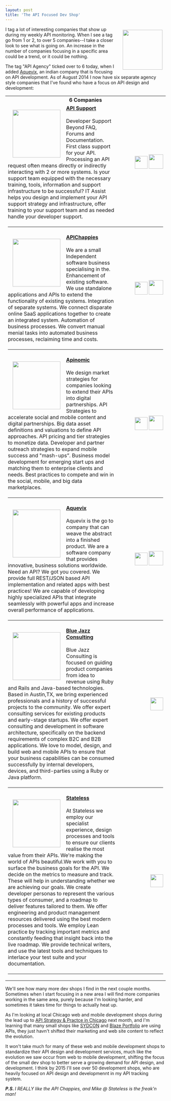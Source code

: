 ```yaml
---
layout: post
title: 'The API Focused Dev Shop'
---
```

<p><img style="padding: 10px;" src="https://s3.amazonaws.com/kinlane-productions/bw-icons/bw-business-icon.png" alt="" width="125" align="right" /></p>
<p>I tag a lot of interesting companies that show up during my weekly API monitoring. When I see a tag go from 1 or 2, to over 5 companies--I take a closer look to see what is going on. An increase in the number of companies focusing in a specific area could be a trend, or it could be nothing.</p>
<p>The tag "API Agency" ticked over to 6 today, when I added&nbsp;<a href="http://www.aquevix.com/">Aquevix</a>, an indian company that is focusing on API development. As of August 2014 I now have six separate agency style companies that I've found who have a focus on API design and development:</p>
<table border="0" cellpadding="5" width="90%" align="center">
<tbody>
<tr>
<td colspan="2" align="center"><strong>6 Companies</strong></td>
</tr>
<tr>
<td width="70%" align="left" valign="top"><a href="http://apisupport.itassist.com/"><img style="padding: 15px;" src="http://kinlane-productions.s3.amazonaws.com/api-evangelist-site/company/logos/it-assist-log.png" alt="" width="150" align="left" /></a><a href="http://apisupport.itassist.com/"><strong>API Support</strong></a><br /><br />Developer Support Beyond FAQ, Forums and Documentation. First class support for your API. Processing an API request often means directly or indirectly interacting with 2 or more systems. Is your support team equipped with the necessary training, tools, information and support infrastructure to be successful? IT Assist helps you design and implement your API support strategy and infrastructure, offer training to your support team and as needed handle your developer support.</td>
<td width="30%" align="right" valign="middle"><a id="home-icon" title="Website" href="http://apisupport.itassist.com/" target="_blank"><img id="home-icon-img" src="https://s3.amazonaws.com/kinlane-productions/bw-icons/bw-home-icon.jpeg" alt="" width="40" /></a> <a id="twitter-icon" title="Twitter" href="https://twitter.com/api_support" target="_blank"><img id="twitter-icon-img" src="https://s3.amazonaws.com/kinlane-productions/bw-icons/bw-twitter-icon.png" alt="" width="45" /></a></td>
</tr>
<tr>
<td colspan="2">
<hr />
</td>
</tr>
<tr>
<td width="70%" align="left" valign="top"><a href="http://www.apichappies.co.uk/"><img style="padding: 15px;" src="http://kinlane-productions.s3.amazonaws.com/api-evangelist-site/company/logos/api-chappies.png" alt="" width="150" align="left" /></a><a href="http://www.apichappies.co.uk/"><strong>APIChappies</strong></a><br /><br />We are a small Independent software business specialising in the. Enhancement of existing software. We use standalone applications and APIs to extend the functionality of existing systems. Integration of separate systems. We connect disparate online SaaS applications together to create an integrated system. Automation of business processes. We convert manual menial tasks into automated business processes, reclaiming time and costs.</td>
<td width="30%" align="right" valign="middle"><a id="home-icon" title="Website" href="http://www.apichappies.co.uk/" target="_blank"><img id="home-icon-img" src="https://s3.amazonaws.com/kinlane-productions/bw-icons/bw-home-icon.jpeg" alt="" width="40" /></a> <a id="twitter-icon" title="Twitter" href="https://twitter.com/APIChappies" target="_blank"><img id="twitter-icon-img" src="https://s3.amazonaws.com/kinlane-productions/bw-icons/bw-twitter-icon.png" alt="" width="45" /></a></td>
</tr>
<tr>
<td colspan="2">
<hr />
</td>
</tr>
<tr>
<td width="70%" align="left" valign="top"><a href="http://www.apinomic.com/"><img style="padding: 15px;" src="http://kinlane-productions.s3.amazonaws.com/api-evangelist-site/company/logos/apinomic-logo.png" alt="" width="150" align="left" /></a><a href="http://www.apinomic.com/"><strong>Apinomic</strong></a><br /><br />We design market strategies for companies looking to extend their APIs into digital partnerships. API Strategies to accelerate social and mobile content and digital partnerships. Big data asset definitions and valuations to define API approaches. API pricing and tier strategies to monetize data. Developer and partner outreach strategies to expand mobile success and "mash-ups&rdquo;. Business model development for emerging start ups and matching them to enterprise clients and needs. Best practices to compete and win in the social, mobile, and big data marketplaces.</td>
<td width="30%" align="right" valign="middle"><a id="home-icon" title="Website" href="http://www.apinomic.com/" target="_blank"><img id="home-icon-img" src="https://s3.amazonaws.com/kinlane-productions/bw-icons/bw-home-icon.jpeg" alt="" width="40" /></a> <a id="twitter-icon" title="Twitter" href="https://twitter.com/Apinomic" target="_blank"><img id="twitter-icon-img" src="https://s3.amazonaws.com/kinlane-productions/bw-icons/bw-twitter-icon.png" alt="" width="45" /></a></td>
</tr>
<tr>
<td colspan="2">
<hr />
</td>
</tr>
<tr>
<td width="70%" align="left" valign="top"><a href="http://www.aquevix.com/"><img style="padding: 15px;" src="http://kinlane-productions.s3.amazonaws.com/api-evangelist-site/company/logos/aquevix-logo-50px.png" alt="" width="150" align="left" /></a><a href="http://www.aquevix.com/"><strong>Aquevix</strong></a><br /><br />Aquevix is the go to company that can weave the abstract into a finished product. We are a software company that provides innovative, business solutions worldwide. Need an API? We got you covered. We provide full REST/JSON based API implementation and related apps with best practices! We are capable of developing highly specialized APIs that integrate seamlessly with powerful apps and increase overall performance of applications.</td>
<td width="30%" align="right" valign="middle"><a id="home-icon" title="Website" href="http://www.aquevix.com/" target="_blank"><img id="home-icon-img" src="https://s3.amazonaws.com/kinlane-productions/bw-icons/bw-home-icon.jpeg" alt="" width="40" /></a> <a id="twitter-icon" title="Twitter" href="https://twitter.com/aquevix" target="_blank"><img id="twitter-icon-img" src="https://s3.amazonaws.com/kinlane-productions/bw-icons/bw-twitter-icon.png" alt="" width="45" /></a></td>
</tr>
<tr>
<td colspan="2">
<hr />
</td>
</tr>
<tr>
<td width="70%" align="left" valign="top"><a href="http://launchany.com/"><img style="padding: 15px;" src="http://kinlane-productions.s3.amazonaws.com/api-evangelist-site/company/logos/LaunchAny-Logo.png" alt="" width="150" align="left" /></a><a href="http://launchany.com/"><strong>Blue Jazz Consulting</strong></a><br /><br />Blue Jazz Consulting is focused on guiding product companies from idea to revenue using Ruby and Rails and Java-based technologies. Based in Austin,TX, we bring experienced professionals and a history of successful projects to the community. We offer expert consulting services for existing products and early-stage startups. We offer expert consulting and development in software architecture, specifically on the backend requirements of complex B2C and B2B applications. We love to model, design, and build web and mobile APIs to ensure that your business capabilities can be consumed successfully by internal developers, devices, and third-parties using a Ruby or Java platform.</td>
<td width="30%" align="right" valign="middle"><a id="home-icon" title="Website" href="http://launchany.com/" target="_blank"><img id="home-icon-img" src="https://s3.amazonaws.com/kinlane-productions/bw-icons/bw-home-icon.jpeg" alt="" width="40" /></a></td>
</tr>
<tr>
<td colspan="2">
<hr />
</td>
</tr>
<tr>
<td width="70%" align="left" valign="top"><a href="http://stateless.co/"><img style="padding: 15px;" src="http://kinlane-productions.s3.amazonaws.com/api-evangelist-site/company/logos/stateless-api-consulting.png" alt="" width="150" align="left" /></a><a href="http://stateless.co/"><strong>Stateless</strong></a><br /><br />At Stateless we employ our specialist experience, design processes and tools to ensure our clients realise the most value from their APIs. We're making the world of APIs beautiful.We work with you to surface the business goals for the API. We decide on the metrics to measure and track. These will help in understanding whether we are achieving our goals. We create developer personas to represent the various types of consumer, and a roadmap to deliver features tailored to them. We offer engineering and product management resources delivered using the best modern processes and tools. We employ Lean practice by tracking important metrics and constantly feeding that insight back into the live roadmap. We provide technical writers, and use the latest tools and techniques to interlace your test suite and your documentation.</td>
<td width="30%" align="right" valign="middle"><a id="home-icon" title="Website" href="http://stateless.co/" target="_blank"><img id="home-icon-img" src="https://s3.amazonaws.com/kinlane-productions/bw-icons/bw-home-icon.jpeg" alt="" width="40" /></a></td>
</tr>
<tr>
<td colspan="2">
<hr />
</td>
</tr>
</tbody>
</table>
<p>We'll see how many more dev shops I find in the next couple months. Sometimes when I start focusing in a new area I will find more companies working in the same area, purely because I'm looking harder, and sometimes it takes time for things to actually heat up.</p>
<p>As I'm looking at local Chicago web and mobile development shops during the lead up to <a href="http://www.apistrategyconference.com/2014Chicago/index.php">API Strategy &amp; Practce in Chicago</a> next month, and I'm learning that many small shops like <a href="http://apievangelist.com/2014/08/11/how-are-mobile-dev-shops-in-chicago-using-apis-a-talk-with-dave-devitt-at-sydcon/">SYDCON</a> and <a href="http://apievangelist.com/2014/08/18/how-are-dev-shops-in-chicago-using-apis-a-talk-with-bryson-pouw-at-blaze-portfolio/">Blaze Portfolio</a> are using APIs, they just havn't shifted their marketing and web site content to reflect the evolution.</p>
<p>It won't take much for many of these web and mobile development shops to standardize their API design and development services, much like the evolution we saw occur from web to mobile development, shifting the focus of the small dev shop to better serve a growing demand for API design, and development. I think by 2015 I'll see over 50 development shops, who are heavily focused on API design and developmennt in my API tracking system.</p>
<p><em><strong>P.S. </strong>I REALLY like the API Chappies, and Mike @ Stateless is the freak'n man!</em></p>